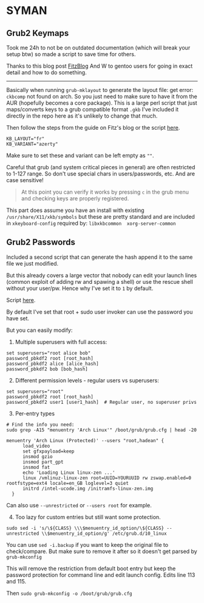 # SYMAN

## Grub2 Keymaps

Took me 24h to not be on outdated documentation (which will break your setup btw) so made a script to save time for others. 

Thanks to this blog post [FitzBlog](https://fitzcarraldoblog.wordpress.com/2019/04/21/how-to-change-the-keymap-keyboard-layout-used-by-the-grub-shell-in-gentoo-linux/) And W to gentoo users for going in exact detail and how to do something.

---

Basically when running `grub-mklayout` to generate the layout file: get error: `ckbcomp` not found on arch. So you just need to make sure to have it from the AUR (hopefully becomes a core package). This is a large perl script that just maps/converts keys to a grub compatible format `.gkb` I've included it directly in the repo here as it's unlikely to change that much. 

Then follow the steps from the guide on Fitz's blog or the script [here](https://github.com/h8d13/SYMAN-GRUB2/blob/master/grub_keymaps). 

```
KB_LAYOUT="fr"
KB_VARIANT="azerty"
```

Make sure to set these and variant can be left empty as `""`. 

Careful that grub (and system critical pieces in general) are often restricted to 1-127 range. So don't use special chars in users/passwords, etc. And are case sensitive! 

> At this point you can verify it works by pressing `c` in the grub menu and checking keys are properly registered.

This part does assume you have an install with existing `/usr/share/X11/xkb/symbols` but these are pretty standard and are included in `xkeyboard-config` required by: `libxkbcommon  xorg-server-common`

## Grub2 Passwords

Included a second script that can generate the hash append it to the same file we just modified.

But this already covers a large vector that nobody can edit your launch lines (common exploit of adding rw and spawing a shell) or use the rescue shell without your user/pw. Hence why I've set it to `1` by default. 

Script [here](https://github.com/h8d13/SYMAN-GRUB2/blob/master/grub_passw). 

By default I've set that root + sudo user invoker can use the password you have set. 

But you can easily modify:

1. Multiple superusers with full access:
```
set superusers="root alice bob"
password_pbkdf2 root [root_hash]
password_pbkdf2 alice [alice_hash]
password_pbkdf2 bob [bob_hash]
```

2. Different permission levels - regular users vs superusers:
```
set superusers="root"
password_pbkdf2 root [root_hash]
password_pbkdf2 user1 [user1_hash]  # Regular user, no superuser privs
```

3. Per-entry types
```
# Find the info you need:
sudo grep -A15 "menuentry 'Arch Linux'" /boot/grub/grub.cfg | head -20

menuentry 'Arch Linux (Protected)' --users "root,hadean" {
      load_video
      set gfxpayload=keep
      insmod gzio
      insmod part_gpt
      insmod fat
      echo 'Loading Linux linux-zen ...'
      linux /vmlinuz-linux-zen root=UUID=YOURUUID rw zswap.enabled=0 rootfstype=ext4 locale=en_GB loglevel=3 quiet
      initrd /intel-ucode.img /initramfs-linux-zen.img
  }
```

Can also use `--unrestricted` or `--users root` for example.

4. Too lazy for custom entries but still want some protection.

```
sudo sed -i 's/\${CLASS} \\\$menuentry_id_option/\${CLASS} --unrestricted \\$menuentry_id_option/g' /etc/grub.d/10_linux
```

You can use `sed -i.backup` if you want to keep the original file to check/compare. But make sure to remove it after so it doesn't get parsed by `grub-mkconfig`

This will remove the restriction from default boot entry but keep the password protection for command line and edit launch config. Edits line 113 and 115. 

Then `sudo grub-mkconfig -o /boot/grub/grub.cfg`



